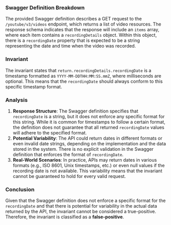 ### Swagger Definition Breakdown
The provided Swagger definition describes a GET request to the `/youtube/v3/videos` endpoint, which returns a list of video resources. The response schema indicates that the response will include an `items` array, where each item contains a `recordingDetails` object. Within this object, there is a `recordingDate` property that is expected to be a string representing the date and time when the video was recorded.

### Invariant
The invariant states that `return.recordingDetails.recordingDate` is a timestamp formatted as `YYYY-MM-DDTHH:MM:SS.mmZ`, where milliseconds are optional. This means that the `recordingDate` should always conform to this specific timestamp format.

### Analysis
1. **Response Structure**: The Swagger definition specifies that `recordingDate` is a string, but it does not enforce any specific format for this string. While it is common for timestamps to follow a certain format, the definition does not guarantee that all returned `recordingDate` values will adhere to the specified format.
2. **Potential Variability**: The API could return dates in different formats or even invalid date strings, depending on the implementation and the data stored in the system. There is no explicit validation in the Swagger definition that enforces the format of `recordingDate`.
3. **Real-World Scenarios**: In practice, APIs may return dates in various formats (e.g., ISO 8601, Unix timestamps, etc.) or even null values if the recording date is not available. This variability means that the invariant cannot be guaranteed to hold for every valid request.

### Conclusion
Given that the Swagger definition does not enforce a specific format for the `recordingDate` and that there is potential for variability in the actual data returned by the API, the invariant cannot be considered a true-positive. Therefore, the invariant is classified as a **false-positive**.
